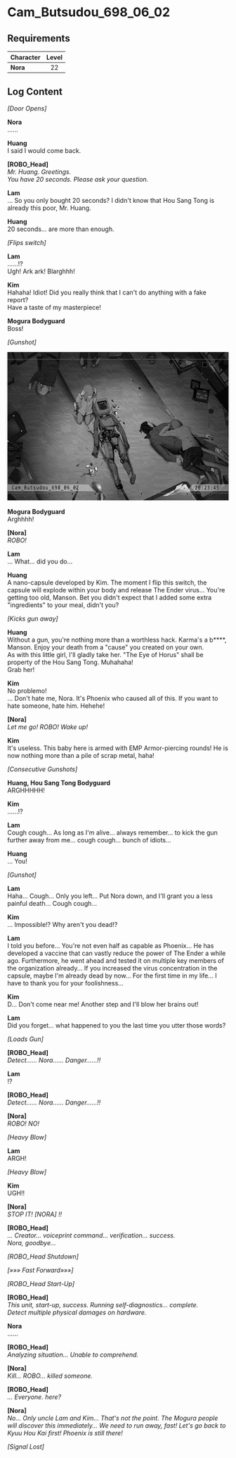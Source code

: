 # Cam_Butsudou_698_06_02
## Requirements
|Character|Level|
|---------|:---:|
|**Nora** | 22  |

## Log Content
*\[Door Opens\]*

**Nora**<br>
......

**Huang**<br>
I said I would come back.

**[ROBO_Head]**<br>
*Mr. Huang. Greetings.<br>
You have 20 seconds. Please ask your question.*

**Lam**<br>
... So you only bought 20 seconds? I didn't know that Hou Sang Tong is already this poor, Mr. Huang.

**Huang**<br>
20 seconds... are more than enough.

*\[Flips switch\]*

**Lam**<br>
......!?<br>
Ugh! Ark ark! Blarghhh!

**Kim**<br>
Hahaha! Idiot! Did you really think that I can't do anything with a fake report?<br>
Have a taste of my masterpiece!

**Mogura Bodyguard**<br>
Boss!

*\[Gunshot\]*

![noos3101.png](./attachments/noos3101.png)

**Mogura Bodyguard**<br>
Arghhhh!

**[Nora]**<br>
*ROBO!*

**Lam**<br>
... What... did you do...

**Huang**<br>
A nano\-capsule developed by Kim. The moment I flip this switch, the capsule will explode within your body and release The Ender virus... You're getting too old, Manson. Bet you didn't expect that I added some extra "ingredients" to your meal, didn't you?

*\[Kicks gun away\]*

**Huang**<br>
Without a gun, you're nothing more than a worthless hack. Karma's a b\*\*\*\*, Manson. Enjoy your death from a "cause" you created on your own.<br>
As with this little girl, I'll gladly take her. "The Eye of Horus" shall be property of the Hou Sang Tong. Muhahaha!<br>
Grab her!

**Kim**<br>
No problemo!<br>
... Don't hate me, Nora. It's Phoenix who caused all of this. If you want to hate someone, hate him. Hehehe!

**[Nora]**<br>
*Let me go! ROBO! Wake up!*

**Kim**<br>
It's useless. This baby here is armed with EMP Armor\-piercing rounds! He is now nothing more than a pile of scrap metal, haha!

*\[Consecutive Gunshots\]*

**Huang, Hou Sang Tong Bodyguard**<br>
ARGHHHHH!

**Kim**<br>
......!?

**Lam**<br>
Cough cough... As long as I'm alive... always remember... to kick the gun further away from me... cough cough... bunch of idiots...

**Huang**<br>
... You!

*\[Gunshot\]*

**Lam**<br>
Haha... Cough... Only you left... Put Nora down, and I'll grant you a less painful death... Cough cough...

**Kim**<br>
... Impossible!? Why aren't you dead!?

**Lam**<br>
I told you before... You're not even half as capable as Phoenix... He has developed a vaccine that can vastly reduce the power of The Ender a while ago. Furthermore, he went ahead and tested it on multiple key members of the organization already... If you increased the virus concentration in the capsule, maybe I'm already dead by now... For the first time in my life... I have to thank you for your foolishness...

**Kim**<br>
D... Don't come near me! Another step and I'll blow her brains out!

**Lam**<br>
Did you forget... what happened to you the last time you utter those words?

*\[Loads Gun\]*

**[ROBO_Head]**<br>
*Detect...... Nora...... Danger......!!*

**Lam**<br>
!?

**[ROBO_Head]**<br>
*Detect...... Nora...... Danger......!!*

**[Nora]**<br>
*ROBO! NO!*

*\[Heavy Blow\]*

**Lam**<br>
ARGH!

*\[Heavy Blow\]*

**Kim**<br>
UGH!!

**[Nora]**<br>
*STOP IT! [NORA] !!*

**[ROBO_Head]**<br>
*... Creator... voiceprint command... verification... success.<br>
Nora, goodbye...*

*\[ROBO_Head Shutdown\]*

*[»»» Fast Forward»»»]*

*\[ROBO_Head Start-Up\]*

**[ROBO_Head]**<br>
*This unit, start\-up, success. Running self\-diagnostics... complete.<br>
Detect multiple physical damages on hardware.*

**Nora**<br>
......

**[ROBO_Head]**<br>
*Analyzing situation... Unable to comprehend.*

**[Nora]**<br>
*Kill... ROBO... killed someone.*

**[ROBO_Head]**<br>
*... Everyone. here?*

**[Nora]**<br>
*No... Only uncle Lam and Kim... That's not the point. The Mogura people will discover this immediately... We need to run away, fast! Let's go back to Kyuu Hou Kai first! Phoenix is still there!*

*[Signal Lost]*
